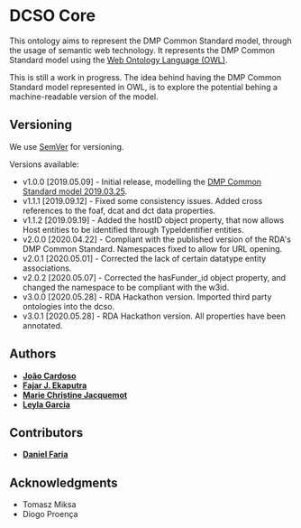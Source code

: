 # DCSO Core

This ontology aims to represent the DMP Common Standard model, through the usage of semantic web technology. It represents the DMP Common Standard model using the [Web Ontology Language (OWL)](https://www.w3.org/OWL/).

This is still a work in progress. The idea behind having the DMP Common Standard model represented in OWL, is to explore the potential behing a machine-readable version of the model.

## Versioning

We use [SemVer](http://semver.org/) for versioning.

Versions available:

* v1.0.0 [2019.05.09] - Initial release, modelling the [DMP Common Standard model 2019.03.25](https://github.com/RDA-DMP-Common/RDA-DMP-Common-Standard/blob/master/docs/diagrams/RDA-DMP-Common-Model-Diagram-190325.pdf).
* v1.1.1 [2019.09.12] - Fixed some consistency issues. Added cross references to the foaf, dcat and dct data properties.
* v1.1.2 [2019.09.19] - Added the hostID object property, that now allows Host entities to be identified through TypeIdentifier entities.
* v2.0.0 [2020.04.22] - Compliant with the published version of the RDA's DMP Common Standard. Namespaces fixed to allow for URL opening.
* v2.0.1 [2020.05.01] - Corrected the lack of certain datatype entity associations.
* v2.0.2 [2020.05.07] - Corrected the hasFunder_id object property, and changed the namespace to be compliant with the w3id.
* v3.0.0 [2020.05.28] - RDA Hackathon version. Imported third party ontologies into the dcso.
* v3.0.1 [2020.05.28] - RDA Hackathon version. All properties have been annotated.

## Authors

* **[João Cardoso](https://github.com/JoaoMFCardoso)**
* **[Fajar J. Ekaputra](https://github.com/fekaputra)**
* **[Marie Christine Jacquemot](https://github.com/JoaoMFCardoso)**
* **[Leyla Garcia](https://github.com/ljgarcia)**

## Contributors

* **[Daniel Faria](https://github.com/DanFaria)**

## Acknowledgments

* Tomasz Miksa
* Diogo Proença
